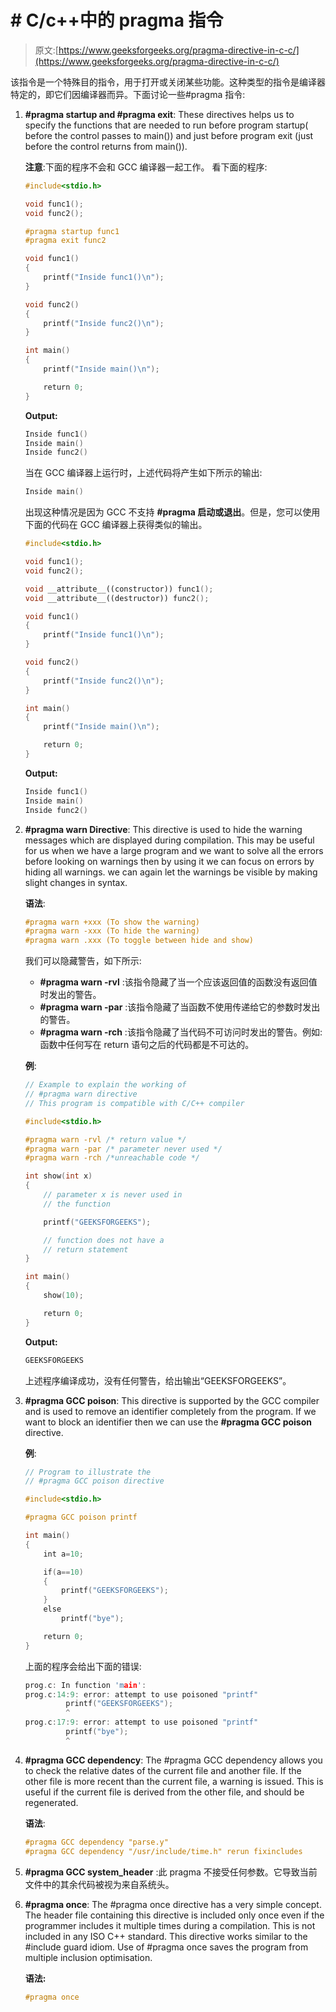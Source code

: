 # # C/c++中的 pragma 指令

> 原文:[https://www.geeksforgeeks.org/pragma-directive-in-c-c/](https://www.geeksforgeeks.org/pragma-directive-in-c-c/)

该指令是一个特殊目的指令，用于打开或关闭某些功能。这种类型的指令是编译器特定的，即它们因编译器而异。下面讨论一些#pragma 指令:

1.  **#pragma startup and #pragma exit**: These directives helps us to specify the functions that are needed to run before program startup( before the control passes to main()) and just before program exit (just before the control returns from main()).

    **注意**:下面的程序不会和 GCC 编译器一起工作。
    看下面的程序:

    ```cpp
    #include<stdio.h> 

    void func1(); 
    void func2(); 

    #pragma startup func1 
    #pragma exit func2 

    void func1() 
    { 
        printf("Inside func1()\n"); 
    } 

    void func2() 
    { 
        printf("Inside func2()\n");    
    } 

    int main() 
    { 
        printf("Inside main()\n"); 

        return 0; 
    } 
    ```

    **Output:**

    ```cpp
    Inside func1()
    Inside main()
    Inside func2()

    ```

    当在 GCC 编译器上运行时，上述代码将产生如下所示的输出:

    ```cpp
    Inside main()

    ```

    出现这种情况是因为 GCC 不支持 **#pragma 启动或退出**。但是，您可以使用下面的代码在 GCC 编译器上获得类似的输出。

    ```cpp
    #include<stdio.h> 

    void func1(); 
    void func2(); 

    void __attribute__((constructor)) func1(); 
    void __attribute__((destructor)) func2(); 

    void func1() 
    { 
        printf("Inside func1()\n"); 
    } 

    void func2() 
    { 
        printf("Inside func2()\n");  
    } 

    int main() 
    { 
        printf("Inside main()\n"); 

        return 0; 
    } 
    ```

    **Output:**

    ```cpp
    Inside func1()
    Inside main()
    Inside func2()

    ```

2.  **#pragma warn Directive**: This directive is used to hide the warning messages which are displayed during compilation. This may be useful for us when we have a large program and we want to solve all the errors before looking on warnings then by using it we can focus on errors by hiding all warnings. we can again let the warnings be visible by making slight changes in syntax.

    **语法**:

    ```cpp
    #pragma warn +xxx (To show the warning)
    #pragma warn -xxx (To hide the warning)
    #pragma warn .xxx (To toggle between hide and show)

    ```

    我们可以隐藏警告，如下所示:

    *   **#pragma warn -rvl** :该指令隐藏了当一个应该返回值的函数没有返回值时发出的警告。
    *   **#pragma warn -par** :该指令隐藏了当函数不使用传递给它的参数时发出的警告。
    *   **#pragma warn -rch** :该指令隐藏了当代码不可访问时发出的警告。例如:函数中任何写在 return 语句之后的代码都是不可达的。

    **例**:

    ```cpp
    // Example to explain the working of 
    // #pragma warn directive
    // This program is compatible with C/C++ compiler 

    #include<stdio.h>

    #pragma warn -rvl /* return value */
    #pragma warn -par /* parameter never used */
    #pragma warn -rch /*unreachable code */

    int show(int x)
    {   
        // parameter x is never used in
        // the function

        printf("GEEKSFORGEEKS");

        // function does not have a
        // return statement
    }

    int main()
    {
        show(10);

        return 0;
    }
    ```

    **Output:**

    ```cpp
    GEEKSFORGEEKS

    ```

    上述程序编译成功，没有任何警告，给出输出“GEEKSFORGEEKS”。

3.  **#pragma GCC poison**: This directive is supported by the GCC compiler and is used to remove an identifier completely from the program. If we want to block an identifier then we can use the **#pragma GCC poison** directive.

    **例**:

    ```cpp
    // Program to illustrate the 
    // #pragma GCC poison directive

    #include<stdio.h>

    #pragma GCC poison printf

    int main()
    {
        int a=10;

        if(a==10)
        {
            printf("GEEKSFORGEEKS");
        }
        else
            printf("bye");

        return 0;
    }
    ```

    上面的程序会给出下面的错误:

    ```cpp
    prog.c: In function 'main':
    prog.c:14:9: error: attempt to use poisoned "printf"
             printf("GEEKSFORGEEKS");
             ^
    prog.c:17:9: error: attempt to use poisoned "printf"
             printf("bye");
             ^

    ```

4.  **#pragma GCC dependency**: The #pragma GCC dependency allows you to check the relative dates of the current file and another file. If the other file is more recent than the current file, a warning is issued. This is useful if the current file is derived from the other file, and should be regenerated.

    **语法**:

    ```cpp
    #pragma GCC dependency "parse.y"
    #pragma GCC dependency "/usr/include/time.h" rerun fixincludes

    ```

5.  **#pragma GCC system_header** :此 pragma 不接受任何参数。它导致当前文件中的其余代码被视为来自系统头。
6.  **#pragma once**: The #pragma once directive has a very simple concept. The header file containing this directive is included only once even if the programmer includes it multiple times during a compilation. This is not included in any ISO C++ standard. This directive works similar to the #include guard idiom. Use of #pragma once saves the program from multiple inclusion optimisation.

    **语法:**

    ```cpp
    #pragma once
    ```